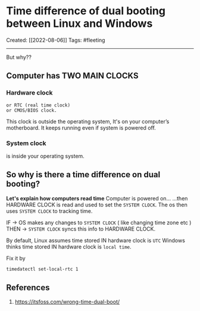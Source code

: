 

# Time difference of dual booting between Linux and Windows
Created:  [[2022-08-06]]
Tags: #fleeting 

---
But why??
## Computer has TWO MAIN CLOCKS 

### Hardware clock  
    or RTC (real time clock) 
    or CMOS/BIOS clock. 
This clock is outside the operating system, 
It's on your computer’s motherboard. 
It keeps running even if system is powered off.

### System clock 
is inside your operating system.

## So why is there a time difference on dual booting?
**Let's explain how computers read time**
Computer is powered on... 
...then HARDWARE CLOCK is read and used to set the `SYSTEM CLOCK`.  The os then uses `SYSTEM CLOCK`  to tracking time. 

IF -> OS makes any changes to `SYSTEM CLOCK` ( like changing time zone etc ) 
THEN -> `SYSTEM CLOCK` syncs this info to HARDWARE CLOCK.


By default, 
Linux assumes time stored IN hardware clock is `UTC` 
Windows thinks time stored IN hardware clock is `local time`. 


Fix it by
```zsh
timedatectl set-local-rtc 1
```










## References
1. https://itsfoss.com/wrong-time-dual-boot/ 